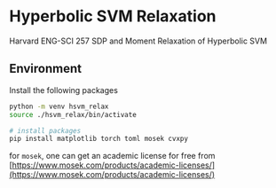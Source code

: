 # Hyperbolic SVM Relaxation

Harvard ENG-SCI 257 SDP and Moment Relaxation of Hyperbolic SVM

## Environment

Install the following packages

```bash
python -m venv hsvm_relax
source ./hsvm_relax/bin/activate

# install packages
pip install matplotlib torch toml mosek cvxpy
```

for `mosek`, one can get an academic license for free from [https://www.mosek.com/products/academic-licenses/](https://www.mosek.com/products/academic-licenses/)
